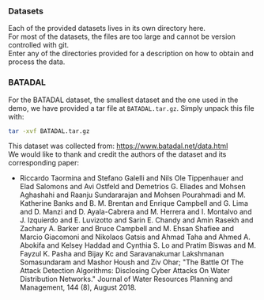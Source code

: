 ### Datasets

Each of the provided datasets lives in its own directory here.  
For most of the datasets, the files are too large and cannot be version controlled with git.  
Enter any of the directories provided for a description on how to obtain and process the data.   

### BATADAL

For the BATADAL dataset, the smallest dataset and the one used in the demo, we have provided a tar file at `BATADAL.tar.gz`.
Simply unpack this file with:
```sh
tar -xvf BATADAL.tar.gz
```

This dataset was collected from: https://www.batadal.net/data.html  
We would like to thank and credit the authors of the dataset and its corresponding paper:
  - Riccardo Taormina and Stefano Galelli and Nils Ole Tippenhauer and Elad Salomons and Avi Ostfeld and Demetrios G. Eliades and Mohsen Aghashahi and Raanju Sundararajan and Mohsen Pourahmadi and M. Katherine Banks and B. M. Brentan and Enrique Campbell and G. Lima and D. Manzi and D. Ayala-Cabrera and M. Herrera and I. Montalvo and J. Izquierdo and E. Luvizotto and Sarin E. Chandy and Amin Rasekh and Zachary A. Barker and Bruce Campbell and M. Ehsan Shafiee and Marcio Giacomoni and Nikolaos Gatsis and Ahmad Taha and Ahmed A. Abokifa and Kelsey Haddad and Cynthia S. Lo and Pratim Biswas and M. Fayzul K. Pasha and Bijay Kc and Saravanakumar Lakshmanan Somasundaram and Mashor Housh and Ziv Ohar; "The Battle Of The Attack Detection Algorithms: Disclosing Cyber Attacks On Water Distribution Networks." Journal of Water Resources Planning and Management, 144 (8), August 2018.
